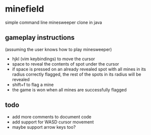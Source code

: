 # minefield
simple command line minesweeper clone in java

## gameplay instructions
(assuming the user knows how to play minesweeper)
- hjkl (vim keybindings) to move the cursor
- space to reveal the contents of spot under the cursor
- if space is pressed on an already revealed spot with all
mines in its radius correctly flagged, the rest of the spots
in its radius will be revealed
- shift+f to flag a mine
- the game is won when all mines are successfully flagged

## todo
- add more comments to document code
- add support for WASD cursor movement
- maybe support arrow keys too?
